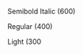<p class="ibm--type-semibold ibm--type-italic">Semibold Italic (600)</p>
<p class="ibm--type-regular ibm--type-italic">Regular (400)</p>
<p class="ibm--type-light ibm--type-italic">Light (300</p>
